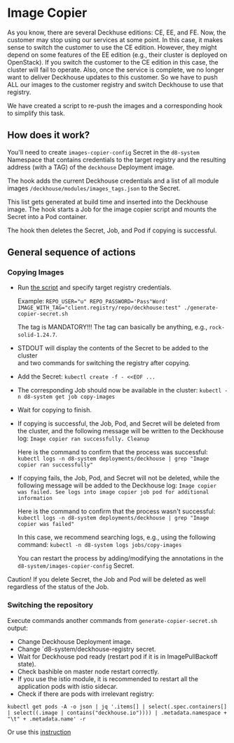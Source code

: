 # Image Copier

As you know, there are several Deckhuse editions: CE, EE, and FE.
Now, the customer may stop using our services at some point.
In this case, it makes sense to switch the customer to use the CE edition. However, they might depend
on some features of the EE edition (e.g., their cluster is deployed on OpenStack).
If you switch the customer to the CE edition in this case, the cluster will fail to operate.
Also, once the service is complete, we no longer want to deliver Deckhouse updates to this customer.
So we have to push ALL our images to the customer registry and switch Deckhouse to use that registry.

We have created a script to re-push the images and a corresponding hook to simplify this task.

## How does it work?

You'll need to create `images-copier-config` Secret  in the `d8-system` Namespace
that contains credentials to the target registry and the resulting address (with a TAG) of the `deckhouse` Deployment image.

The hook adds the current Deckhouse credentials and a list of all module images `/deckhouse/modules/images_tags.json` to the Secret.

This list gets generated at build time and inserted into the Deckhouse image.
The hook starts a Job for the image copier script and mounts the Secret into a Pod container.

The hook then deletes the Secret, Job, and Pod if copying is successful.

## General sequence of actions

### Copying Images

- Run [the script](../../images/images-copier/generate-copier-secret.sh) and specify target registry credentials.
  
  Example:
  `REPO_USER="u" REPO_PASSWORD='Pass"Word' IMAGE_WITH_TAG="client.registry/repo/deckhouse:test" ./generate-copier-secret.sh`

  The tag is MANDATORY!!! The tag can basically be anything, e.g., `rock-solid-1.24.7`.
- STDOUT will display the contents of the Secret to be added to the cluster  
  and two commands for switching the registry after copying.
- Add the Secret: `kubectl create -f - <<EOF ...`
- The corresponding Job should now be available in the cluster: `kubectl -n d8-system get job copy-images`
- Wait for copying to finish.
- If copying is successful, the Job, Pod, and Secret will be deleted from the cluster, and the following message will be written to the Deckhouse log:
  `Image copier ran successfully. Cleanup`

  Here is the command to confirm that the process was successful: `kubectl logs -n d8-system deployments/deckhouse | grep "Image copier ran successfully"`
- If copying fails, the Job, Pod, and Secret will not be deleted, while the following message will be added to the Deckhouse log:
  `Image copier was failed. See logs into image copier job pod for additional information`

  Here is the command to confirm that the process wasn't successful: `kubectl logs -n d8-system deployments/deckhouse | grep "Image copier was failed"`
  
  In this case, we recommend searching logs, e.g., using the following command:
  `kubectl -n d8-system logs jobs/copy-images`

  You can restart the process by adding/modifying the annotations in the `d8-system/images-copier-config` Secret.

Caution! If you delete Secret, the Job and Pod will be deleted as well regardless of the status of the Job.

### Switching the repository

Execute commands another commands from `generate-copier-secret.sh` output:

* Change Deckhouse Deployment image.
* Change `d8-system/deckhouse-registry secret.
* Wait for Deckhouse pod ready (restart pod if it is in ImagePullBackoff state).
* Check bashible on master node restart correctly.
* If you use the istio module, it is recommended to restart all the application pods with istio sidecar.
* Check if there are pods with irrelevant registry:

```
kubectl get pods -A -o json | jq '.items[] | select(.spec.containers[] | select((.image | contains("deckhouse.io")))) | .metadata.namespace + "\t" + .metadata.name' -r
```

Or use this [instruction](https://deckhouse.io/en/documentation/v1/deckhouse-faq.html#how-do-i-switch-a-running-deckhouse-cluster-to-use-a-third-party-registry)
